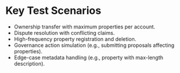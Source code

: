 # Key Test Scenarios

* Ownership transfer with maximum properties per account.
* Dispute resolution with conflicting claims.
* High-frequency property registration and deletion.
* Governance action simulation (e.g., submitting proposals affecting properties).
* Edge-case metadata handling (e.g., property with max-length description).

